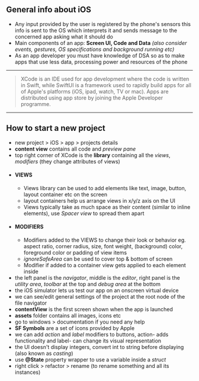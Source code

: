 ## General info about iOS
- Any input provided by the user is registered by the phone's sensors this info is sent to the OS which interprets it and sends message to the concerned app asking what it should do
- Main components of an app: **Screen UI, Code and Data** *(also consider events, gestures, OS specifications and background running etc)*
- As an app developer you must have knowledge of DSA so as to make apps that use less data, processing power and resources of the phone

---

> XCode is an IDE used for app development where the code is written in Swift, while SwiftUI is a framework used to rapidly build apps for all of Apple's platforms (iOS, ipad, watch, TV or mac). Apps are distributed using app store by joining the Apple Developer programme.

---

## How to start a new project 
- new project > iOS > app > projects details
- **content view** contains all code and *preview pane*
- top right corner of XCode is the **library** containing all the *views*, *modifiers* (they change attributes of views)
- #### VIEWS
  - Views library can be used to add elements like text, image, button, layout container etc on the screen
  - layout containers help us arrange views in x/y/z axis on the UI
  - Views typically take as much space as their content (similar to inline elements), use *Spacer view* to spread them apart
- #### MODIFIERS
  - Modifiers added to the VIEWS to change their look or behavior eg. aspect ratio, corner radius, size, font weight, (background) color, foreground color or padding of view items
  - *ignoreSafeArea* can be used to cover top & bottom of screen
  - Modifier if added to a container view gets applied to each element inside
- the left panel is the *navigator*, middle is the *editor*, right panel is the *utility area*, *toolbar* at the top and *debug area* at the bottom
- the iOS simulator lets us test our app on an onscreen virtual device
- we can see/edit general settings of the project at the root node of the file navigator 
- **contentView** is the first screen shown when the app is launched
- **assets** folder contains all images, icons etc
- go to windows > documentation if you need any help
- **SF Symbols** are a set of icons provided by Apple
- we can add *action* and *label* modifiers to buttons, action- adds functionality and label- can change its visual representation
- the UI doesn't display integers, convert int to string before displaying (also known as *casting*)
- use **@State** property wrapper to use a variable inside a *struct*
- right click > refactor > rename (to rename something and all its instances)

